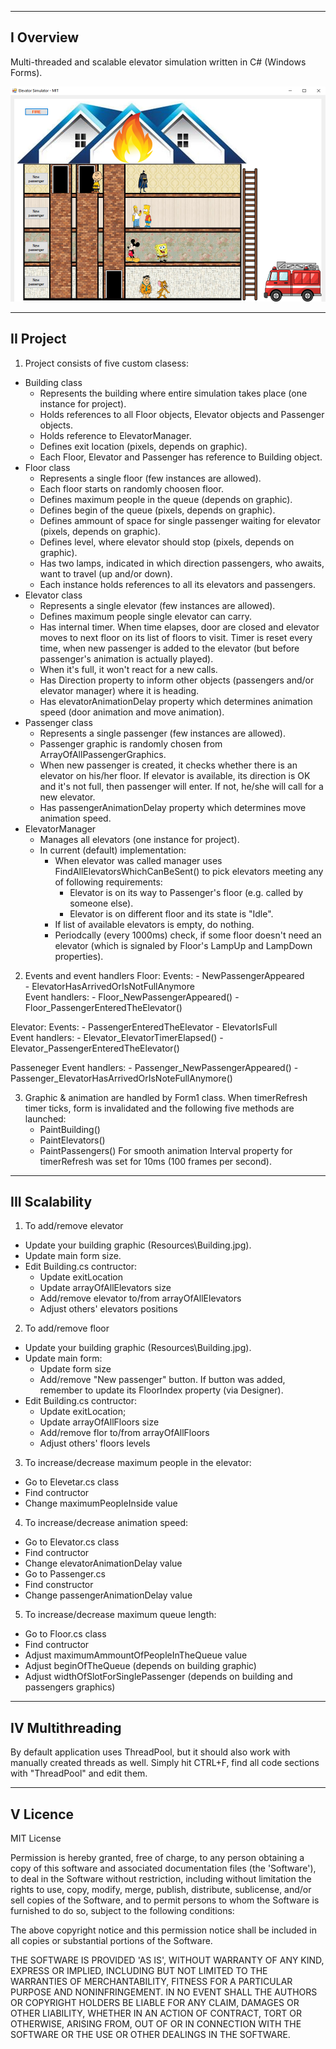----------
I Overview
----------

Multi-threaded and scalable elevator simulation written in C# (Windows Forms).

![screenshot](screenshot.png)

----------
II Project
----------

1. Project consists of five custom clasess:
- Building class
	- Represents the building where entire simulation takes place (one instance for project).
	- Holds references to all Floor objects, Elevator objects and Passenger objects.
	- Holds reference to ElevatorManager.
	- Defines exit location (pixels, depends on graphic).
	- Each Floor, Elevator and Passenger has reference to Building object.
- Floor class
	- Represents a single floor (few instances are allowed).
	- Each floor starts on randomly choosen floor.
	- Defines maximum people in the queue (depends on graphic).
	- Defines begin of the queue (pixels, depends on graphic).
	- Defines ammount of space for single passenger waiting for elevator (pixels, depends on graphic).
	- Defines level, where elevator should stop (pixels, depends on graphic).	
	- Has two lamps, indicated in which direction passengers, who awaits, want to travel (up and/or down).
	- Each instance holds references to all its elevators and passengers.		
- Elevator class
	- Represents a single elevator (few instances are allowed).
	- Defines maximum people single elevator can carry.
	- Has internal timer. When time elapses, door are closed and elevator moves to next floor on its list of floors to visit. Timer is reset every time, when new passenger is added to the elevator (but before passenger's animation is actually played).
	- When it's full, it won't react for a new calls.
	- Has Direction property to inform other objects (passengers and/or elevator manager) where it is heading.
	- Has elevatorAnimationDelay property which determines animation speed (door animation and move animation).
- Passenger class 
	- Represents a single passenger (few instances are allowed).
	- Passenger graphic is randomly chosen from ArrayOfAllPassengerGraphics.
	- When new passenger is created, it checks whether there is an elevator on his/her floor. If elevator is available, its direction is OK and it's not full, then passenger will enter. If not, he/she will call for a new elevator.
	- Has passengerAnimationDelay property which determines move animation speed.
- ElevatorManager 
	- Manages all elevators (one instance for project).
	- In current (default) implementation:
		- When elevator was called manager uses FindAllElevatorsWhichCanBeSent() to pick elevators meeting any of following requirements:
			- Elevator is on its way to Passenger's floor (e.g. called by someone else).
			- Elevator is on different floor and its state is "Idle".
		- If list of available elevators is empty, do nothing.
		- Periodcally (every 1000ms) check, if some floor doesn't need an elevator (which is signaled by Floor's LampUp and LampDown properties).

2. Events and event handlers
Floor:
	Events:
		- NewPassengerAppeared		
		- ElevatorHasArrivedOrIsNotFullAnymore		
	Event handlers:
		- Floor_NewPassengerAppeared()
		- Floor_PassengerEnteredTheElevator()
		
Elevator:
	Events:
		- PassengerEnteredTheElevator
		- ElevatorIsFull	
	Event handlers:
		- Elevator_ElevatorTimerElapsed()
		- Elevator_PassengerEnteredTheElevator()
		
Passeneger
	Event handlers:
		- Passenger_NewPassengerAppeared() 
		- Passenger_ElevatorHasArrivedOrIsNoteFullAnymore()

3. Graphic & animation are handled by Form1 class. When timerRefresh timer ticks, form is invalidated and the following five methods are launched:
	- PaintBuilding()
	- PaintElevators()
	- PaintPassengers()
For smooth animation Interval property for timerRefresh was set for 10ms (100 frames per second).


---------------
III Scalability
---------------

1. To add/remove elevator
- Update your building graphic (Resources\Building.jpg).
- Update main form size.
- Edit Building.cs contructor:
	- Update exitLocation
	- Update arrayOfAllElevators size
	- Add/remove elevator to/from arrayOfAllElevators
	- Adjust others' elevators positions

2. To add/remove floor
- Update your building graphic (Resources\Building.jpg).
- Update main form:
	- Update form size
	- Add/remove "New passenger" button. If button was added, remember to update its FloorIndex property (via Designer).
- Edit Building.cs contructor:
	- Update exitLocation;
	- Update arrayOfAllFloors size
	- Add/remove flor to/from arrayOfAllFloors
	- Adjust others' floors levels

3. To increase/decrease maximum people in the elevator: 
- Go to Elevetar.cs class
- Find contructor
- Change maximumPeopleInside value

4. To increase/decrease animation speed:
- Go to Elevator.cs class
- Find contructor
- Change elevatorAnimationDelay value
- Go to Passenger.cs
- Find constructor
- Change passengerAnimationDelay value

5. To increase/decrease maximum queue length:
- Go to Floor.cs class
- Find contructor 
- Adjust maximumAmmountOfPeopleInTheQueue value
- Adjust beginOfTheQueue (depends on building graphic)
- Adjust widthOfSlotForSinglePassenger (depends on building and passengers graphics)
	

-----------------
IV Multithreading
-----------------

By default application uses ThreadPool, but it should also work with manually created threads as well. Simply hit CTRL+F, find all code sections with "ThreadPool" and edit them.


----------
V Licence
----------

MIT License

Permission is hereby granted, free of charge, to any person obtaining a copy of this software and associated documentation files (the 'Software'), to deal in the Software without restriction, including without limitation the rights to use, copy, modify, merge, publish, distribute, sublicense, and/or sell copies of the Software, and to permit persons to whom the Software is furnished to do so, subject to the following conditions:

The above copyright notice and this permission notice shall be included in all copies or substantial portions of the Software.

THE SOFTWARE IS PROVIDED 'AS IS', WITHOUT WARRANTY OF ANY KIND, EXPRESS OR IMPLIED, INCLUDING BUT NOT LIMITED TO THE WARRANTIES OF MERCHANTABILITY, FITNESS FOR A PARTICULAR PURPOSE AND NONINFRINGEMENT. IN NO EVENT SHALL THE AUTHORS OR COPYRIGHT HOLDERS BE LIABLE FOR ANY CLAIM, DAMAGES OR OTHER LIABILITY, WHETHER IN AN ACTION OF CONTRACT, TORT OR OTHERWISE, ARISING FROM, OUT OF OR IN CONNECTION WITH THE SOFTWARE OR THE USE OR OTHER DEALINGS IN THE SOFTWARE.






